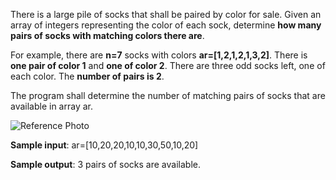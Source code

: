 There is a large pile of socks that shall be  paired by color for sale. Given an array of integers representing the color of each sock, determine **how many pairs of socks with matching colors there are**.

For example, there are **n=7** socks with colors **ar=[1,2,1,2,1,3,2]**. There is **one pair of color 1** and **one of color 2**. There are three odd socks left, one of each color. The **number of pairs is 2**.

The program shall determine the number of matching pairs of socks that are available in array ar.


![Reference Photo](https://s3.amazonaws.com/hr-challenge-images/25168/1474122392-c7b9097430-sock.png)

**Sample input**: ar=[10,20,20,10,10,30,50,10,20]

**Sample output**: 3 pairs of socks are available.
